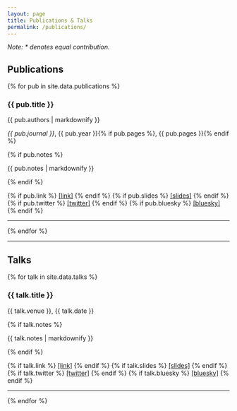 ```yaml
---
layout: page
title: Publications & Talks
permalink: /publications/
---
```


*Note: * denotes equal contribution.*

<div class="publications-container">
  <div class="section-header">
    <h2 class="section-title">Publications</h2>
  </div>
  <div class="publications-list">
    {% for pub in site.data.publications %}
      <div class="publication">
        <h3>{{ pub.title }}</h3>
        <p>{{ pub.authors | markdownify }}</p>
        <p><em>{{ pub.journal }}</em>, {{ pub.year }}{% if pub.pages %}, {{ pub.pages }}{% endif %}</p>
        {% if pub.notes %}
          <p class="publication-notes">{{ pub.notes | markdownify }}</p>
        {% endif %}
        <p>
          {% if pub.link %}
            <a href="{{ pub.link }}">[link]</a>
          {% endif %}
          {% if pub.slides %}
            <a href="{{ pub.slides }}">[slides]</a>
          {% endif %}
          {% if pub.twitter %}
            <a href="{{ pub.twitter }}">[twitter]</a>
          {% endif %}
          {% if pub.bluesky %}
            <a href="{{ pub.bluesky }}">[bluesky]</a>
          {% endif %}
        </p>
      </div>
      <hr>
    {% endfor %}
  </div>

  <!-- Thin line separator -->
  <hr class="section-separator">

  <div class="section-header">
    <h2 class="section-title">Talks</h2>
  </div>
  <div class="talks-list">
    {% for talk in site.data.talks %}
      <div class="talk">
        <h3>{{ talk.title }}</h3>
        <p>{{ talk.venue }}, {{ talk.date }}</p>
        {% if talk.notes %}
          <p class="talk-notes">{{ talk.notes | markdownify }}</p>
        {% endif %}
        <p>
          {% if talk.link %}
            <a href="{{ talk.link }}">[link]</a>
          {% endif %}
          {% if talk.slides %}
            <a href="{{ talk.slides }}">[slides]</a>
          {% endif %}
          {% if talk.twitter %}
            <a href="{{ talk.twitter }}">[twitter]</a>
          {% endif %}
          {% if talk.bluesky %}
            <a href="{{ talk.bluesky }}">[bluesky]</a>
          {% endif %}
        </p>
      </div>
      <hr>
    {% endfor %}
  </div>
</div>

